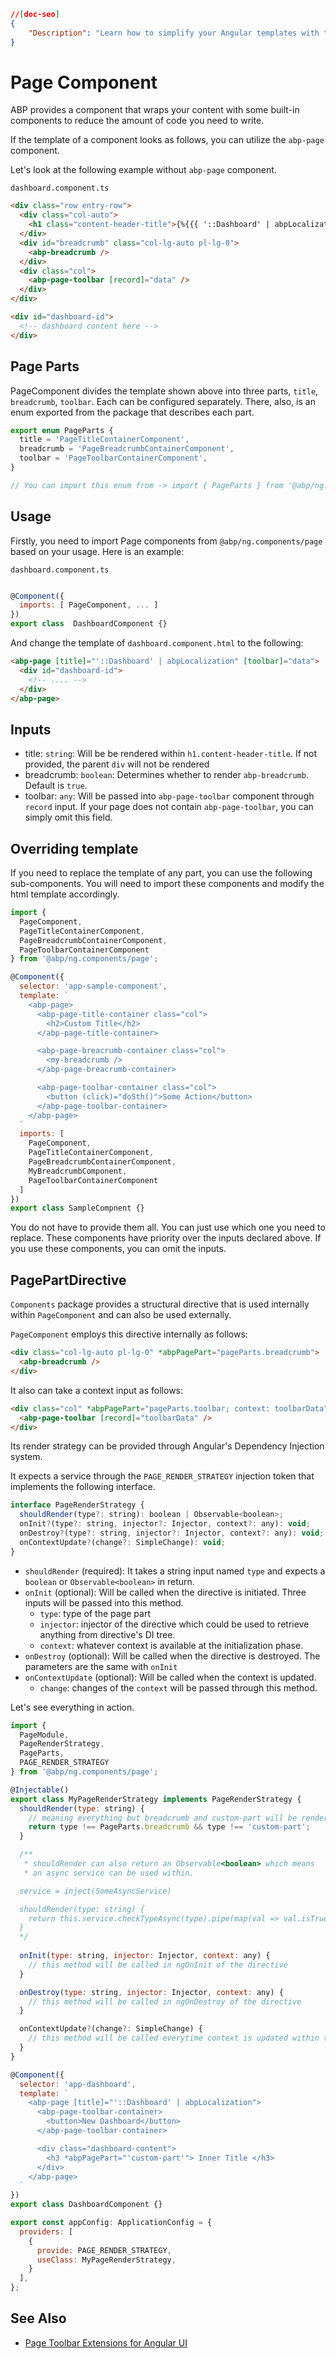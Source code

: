```json
//[doc-seo]
{
    "Description": "Learn how to simplify your Angular templates with the ABP `abp-page` component, enhancing code efficiency and structure."
}
```

# Page Component

ABP provides a component that wraps your content with some built-in components to reduce the amount of code you need to write.

If the template of a component looks as follows, you can utilize the `abp-page` component.

Let's look at the following example without `abp-page` component.

`dashboard.component.ts`

```html
<div class="row entry-row">
  <div class="col-auto">
    <h1 class="content-header-title">{%{{{ '::Dashboard' | abpLocalization }}}%}</h1>
  </div>
  <div id="breadcrumb" class="col-lg-auto pl-lg-0">
    <abp-breadcrumb />
  </div>
  <div class="col">
    <abp-page-toolbar [record]="data" />
  </div>
</div>

<div id="dashboard-id">
  <!-- dashboard content here -->
</div>
```

## Page Parts

PageComponent divides the template shown above into three parts, `title`, `breadcrumb`, `toolbar`. Each can be configured separately. There, also, is an enum exported from the package that describes each part.

```javascript
export enum PageParts {
  title = 'PageTitleContainerComponent',
  breadcrumb = 'PageBreadcrumbContainerComponent',
  toolbar = 'PageToolbarContainerComponent',
}

// You can import this enum from -> import { PageParts } from '@abp/ng.components/page';
```

## Usage

Firstly, you need to import Page components from `@abp/ng.components/page` based on your usage. Here is an example:

`dashboard.component.ts`

```javascript

@Component({
  imports: [ PageComponent, ... ]
})
export class  DashboardComponent {}
```

And change the template of `dashboard.component.html` to the following:

```html
<abp-page [title]="'::Dashboard' | abpLocalization" [toolbar]="data">
  <div id="dashboard-id">
    <!-- .... -->
  </div>
</abp-page>
```

## Inputs

* title: `string`: Will be be rendered within `h1.content-header-title`. If not provided, the parent `div` will not be rendered
* breadcrumb: `boolean`: Determines whether to render `abp-breadcrumb`. Default is `true`.
* toolbar: `any`: Will be passed into `abp-page-toolbar` component through `record` input. If your page does not contain `abp-page-toolbar`, you can simply omit this field.

## Overriding template

If you need to replace the template of any part, you can use the following sub-components. You will need to import these components and modify the html template accordingly.

```javascript
import { 
  PageComponent, 
  PageTitleContainerComponent,
  PageBreadcrumbContainerComponent,
  PageToolbarContainerComponent
} from '@abp/ng.components/page';

@Component({
  selector: 'app-sample-component',
  template: `
    <abp-page>
      <abp-page-title-container class="col">
        <h2>Custom Title</h2>
      </abp-page-title-container>

      <abp-page-breacrumb-container class="col">
        <my-breadcrumb />
      </abp-page-breacrumb-container>

      <abp-page-toolbar-container class="col">
        <button (click)="doSth()">Some Action</button>
      </abp-page-toolbar-container>
    </abp-page>
  `
  imports: [
    PageComponent, 
    PageTitleContainerComponent, 
    PageBreadcrumbContainerComponent, 
    MyBreadcrumbComponent,
    PageToolbarContainerComponent
  ]
})
export class SampleCompnent {}
```

You do not have to provide them all. You can just use which one you need to replace. These components have priority over the inputs declared above. If you use these components, you can omit the inputs.

## PagePartDirective

`Components` package provides a structural directive that is used internally within `PageComponent` and can also be used externally.

`PageComponent` employs this directive internally as follows: 

```html
<div class="col-lg-auto pl-lg-0" *abpPagePart="pageParts.breadcrumb">
  <abp-breadcrumb />
</div>
```

It also can take a context input as follows: 

```html
<div class="col" *abpPagePart="pageParts.toolbar; context: toolbarData">
  <abp-page-toolbar [record]="toolbarData" />
</div>
```

Its render strategy can be provided through Angular's Dependency Injection system. 

It expects a service through the `PAGE_RENDER_STRATEGY` injection token that implements the following interface.

```javascript
interface PageRenderStrategy {
  shouldRender(type?: string): boolean | Observable<boolean>;
  onInit?(type?: string, injector?: Injector, context?: any): void;
  onDestroy?(type?: string, injector?: Injector, context?: any): void;
  onContextUpdate?(change?: SimpleChange): void;
}
```

* `shouldRender` (required): It takes a string input named `type` and expects a `boolean` or `Observable<boolean>` in return. 
* `onInit` (optional): Will be called when the directive is initiated. Three inputs will be passed into this method. 
  * `type`: type of the page part
  * `injector`: injector of the directive which could be used to retrieve anything from directive's DI tree.
  * `context`: whatever context is available at the initialization phase. 
* `onDestroy` (optional): Will be called when the directive is destroyed. The parameters are the same with `onInit`
* `onContextUpdate` (optional): Will be called when the context is updated. 
  * `change`: changes of the `context` will be passed through this method. 

Let's see everything in action.

```javascript
import { 
  PageModule,
  PageRenderStrategy, 
  PageParts,
  PAGE_RENDER_STRATEGY
} from '@abp/ng.components/page';

@Injectable()
export class MyPageRenderStrategy implements PageRenderStrategy {
  shouldRender(type: string) {
    // meaning everything but breadcrumb and custom-part will be rendered
    return type !== PageParts.breadcrumb && type !== 'custom-part';
  }

  /**
   * shouldRender can also return an Observable<boolean> which means
   * an async service can be used within.

  service = inject(SomeAsyncService)

  shouldRender(type: string) {
    return this.service.checkTypeAsync(type).pipe(map(val => val.isTrue()));
  }
  */
   
  onInit(type: string, injector: Injector, context: any) {
    // this method will be called in ngOnInit of the directive
  }

  onDestroy(type: string, injector: Injector, context: any) {
    // this method will be called in ngOnDestroy of the directive
  }

  onContextUpdate?(change?: SimpleChange) {
    // this method will be called everytime context is updated within the directive
  }
}

@Component({
  selector: 'app-dashboard',
  template: `
    <abp-page [title]="'::Dashboard' | abpLocalization">
      <abp-page-toolbar-container>
        <button>New Dashboard</button>
      </abp-page-toolbar-container>

      <div class="dashboard-content">
        <h3 *abpPagePart="'custom-part'"> Inner Title </h3>
      </div>
    </abp-page>
  `
})
export class DashboardComponent {}

export const appConfig: ApplicationConfig = {
  providers: [
    {
      provide: PAGE_RENDER_STRATEGY,
      useClass: MyPageRenderStrategy,
    }
  ],
};
```

## See Also

- [Page Toolbar Extensions for Angular UI](./page-toolbar-extensions.md)